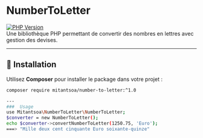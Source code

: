 # NumberToLetter

[![PHP Version](https://img.shields.io/badge/PHP-%3E=8.0-blue)](https://www.php.net/)  
Une bibliothèque PHP permettant de convertir des nombres en lettres avec gestion des devises.

---

## 🚀 Installation

Utilisez **Composer** pour installer le package dans votre projet :

```sh
composer require mitantsoa/number-to-letter:^1.0

---
###  Usage
use Mitantsoa\NumberToLetter\NumberToLetter;
$converter = new NumberToLetter();
echo $converter->convertNumberToLetter(1250.75, 'Euro');
===> "Mille deux cent cinquante Euro soixante-quinze"
```
